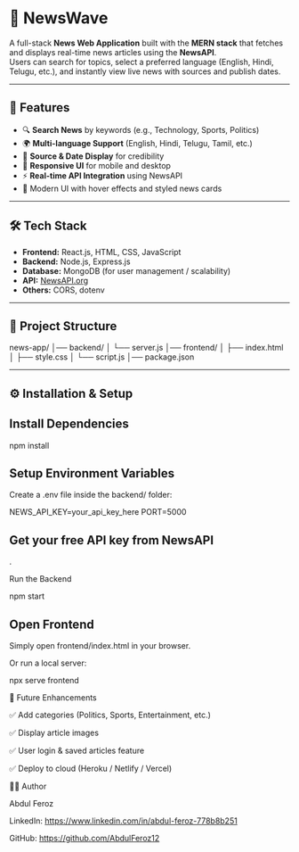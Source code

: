 # 📰 NewsWave

A full-stack **News Web Application** built with the **MERN stack** that fetches and displays real-time news articles using the **NewsAPI**.  
Users can search for topics, select a preferred language (English, Hindi, Telugu, etc.), and instantly view live news with sources and publish dates.  

---

## 🚀 Features
- 🔍 **Search News** by keywords (e.g., Technology, Sports, Politics)  
- 🌍 **Multi-language Support** (English, Hindi, Telugu, Tamil, etc.)  
- 📰 **Source & Date Display** for credibility  
- 📱 **Responsive UI** for mobile and desktop  
- ⚡ **Real-time API Integration** using NewsAPI  
- 🎨 Modern UI with hover effects and styled news cards  

---

## 🛠️ Tech Stack
- **Frontend:** React.js, HTML, CSS, JavaScript  
- **Backend:** Node.js, Express.js  
- **Database:** MongoDB (for user management / scalability)  
- **API:** [NewsAPI.org](https://newsapi.org/)  
- **Others:** CORS, dotenv  

---

## 📂 Project Structure
news-app/
│── backend/
│    └── server.js
│── frontend/
│    ├── index.html
│    ├── style.css
│    └── script.js
│── package.json

---

## ⚙️ Installation & Setup

## Install Dependencies

npm install


## Setup Environment Variables

Create a .env file inside the backend/ folder:

NEWS_API_KEY=your_api_key_here
PORT=5000


## Get your free API key from NewsAPI
.

Run the Backend

npm start


## Open Frontend

Simply open frontend/index.html in your browser.

Or run a local server:

npx serve frontend


📌 Future Enhancements

✅ Add categories (Politics, Sports, Entertainment, etc.)

✅ Display article images

✅ User login & saved articles feature

✅ Deploy to cloud (Heroku / Netlify / Vercel)

👨‍💻 Author

Abdul Feroz

LinkedIn: https://www.linkedin.com/in/abdul-feroz-778b8b251

GitHub: https://github.com/AbdulFeroz12
